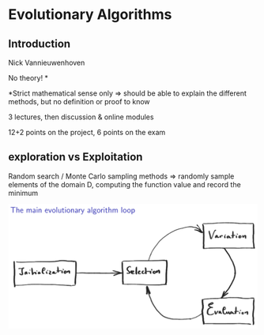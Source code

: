 # Evolutionary Algorithms

## Introduction

Nick Vannieuwenhoven

No theory! *

*Strict mathematical sense only => should be able to explain the different methods, but no definition or proof to know

3 lectures, then discussion & online modules

12+2 points on the project, 6 points on the exam

## exploration vs Exploitation

Random search / Monte Carlo sampling methods => randomly sample elements of the domain D, computing the function value and record the minimum

![The main evolutionary algo loop](../Pictures/GA1.png)
